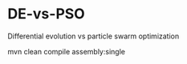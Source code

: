 # DE-vs-PSO
Differential evolution vs particle swarm optimization


mvn clean compile assembly:single
